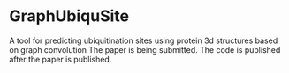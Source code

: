 # GraphUbiquSite
A tool for predicting ubiquitination sites using protein 3d structures based on graph convolution
The paper is being submitted. The code is published after the paper is published.
